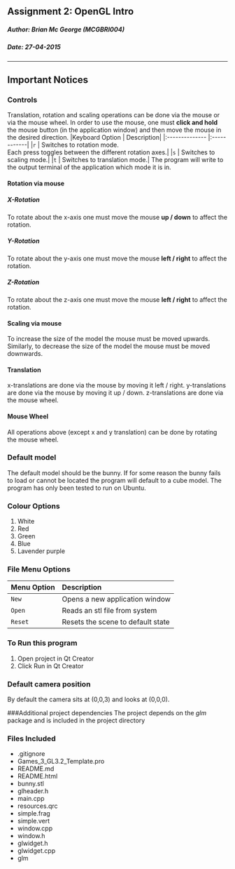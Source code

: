 Assignment 2: OpenGL Intro
-------------------------------------
##### **Author:** Brian Mc George (MCGBRI004)
##### **Date:** 27-04-2015
----------
## Important Notices
### Controls
Translation, rotation and scaling operations can be done via the mouse or via the mouse wheel.
In order to use the mouse, one must **click and hold** the mouse button (in the application window) and then move the mouse in the desired direction.
|Keyboard Option | Description|
|:-------------- |:------------|
|`r`             | Switches to rotation mode.<br>Each press toggles between the different rotation axes.|
|`s`             | Switches to scaling mode.|
|`t`             | Switches to translation mode.|
The program will write to the output terminal of the application which mode it is in. 

#### Rotation via mouse
##### **X-Rotation**
To rotate about the x-axis one must move the mouse **up / down** to affect the rotation.

##### **Y-Rotation**
To rotate about the y-axis one must move the mouse **left / right** to affect the rotation.
##### **Z-Rotation**
To rotate about the z-axis one must move the mouse **left / right** to affect the rotation.

#### Scaling via mouse
To increase the size of the model the mouse must be moved upwards.
Similarly, to decrease the size of the model the mouse must be moved downwards.

#### Translation
x-translations are done via the mouse by moving it left / right.
y-translations are done via the mouse by moving it up / down.
z-translations are done via the mouse wheel.

#### Mouse Wheel
All operations above (except x and y translation) can be done by rotating the mouse wheel.

### Default model
The default model should be the bunny. If for some reason the bunny fails to load or cannot be located the program will default to a cube model. The program has only been tested to run on Ubuntu. 

### Colour Options
 1. White
 2. Red
 3. Green
 4. Blue
 5. Lavender purple

### File Menu Options
|Menu Option | Description|
|:--------------|:------------|
|`New`        | Opens a new application window|
|`Open`            | Reads an stl file from system|
|`Reset`            | Resets the scene to default state|

### To Run this program
1. Open project in Qt Creator
2. Click Run in Qt Creator

### Default camera position
By default the camera sits at (0,0,3) and looks at (0,0,0).

###Additional project dependencies
The project depends on the *glm* package and is included in the project directory

### Files Included

 - .gitignore
 - Games_3_GL3.2_Template.pro
 - README.md
 - README.html
 - bunny.stl
 - glheader.h
 - main.cpp
 - resources.qrc
 - simple.frag
 - simple.vert
 - window.cpp
 - window.h
 - glwidget.h
 - glwidget.cpp
 - glm


